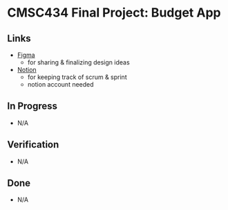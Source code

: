 # CMSC434 Final Project: Budget App

## Links
- [Figma](https://www.figma.com/design/G4Ue7GHzKpG33kMUtMb6oE/CMSC434?t=Fl1C3oC3uJou6rqK-1)
    - for sharing & finalizing design ideas
- [Notion](https://www.notion.so/CMSC434-Team-Project-1ae65885153880a1a5efd043fae533e2?pvs=4)
    - for keeping track of scrum & sprint
    - notion account needed

## In Progress
- N/A

## Verification
- N/A

## Done
- N/A
